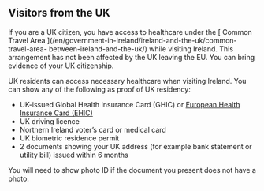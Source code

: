 ##  Visitors from the UK

If you are a UK citizen, you have access to healthcare under the [ Common
Travel Area ](/en/government-in-ireland/ireland-and-the-uk/common-travel-area-
between-ireland-and-the-uk/) while visiting Ireland. This arrangement has not
been affected by the UK leaving the EU. You can bring evidence of your UK
citizenship.

UK residents can access necessary healthcare when visiting Ireland. You can
show any of the following as proof of UK residency:

  * UK-issued Global Health Insurance Card (GHIC) or [ European Health Insurance Card (EHIC) ](/en/travel-and-recreation/travel-abroad/european-health-insurance-card/)
  * UK driving licence 
  * Northern Ireland voter’s card or medical card 
  * UK biometric residence permit 
  * 2 documents showing your UK address (for example bank statement or utility bill) issued within 6 months 

You will need to show photo ID if the document you present does not have a
photo.
